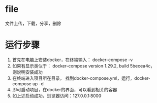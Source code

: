 # file
文件上传，下载，分享，删除

# 运行步骤
1. 首先在电脑上安装docker，在终端输入：  docker-compose -v
2. 如果有显示类似于： docker-compose version 1.29.2, build 5becea4c， 则说明安装成功
3. 在终端进入项目所在目录， 找到docker-compose.yml，运行，docker-compose up -d
4. 即可启动项目，在docker的界面，可以看到相关的容器
5. 如上述启动成功，浏览器访问：127.0.0.1:8000

